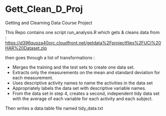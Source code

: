 # Gett_Clean_D_Proj
Getting and Clearning Data Course Project

This Repo contains one script run_analysis.R  which gets & cleans data from :
https://d396qusza40orc.cloudfront.net/getdata%2Fprojectfiles%2FUCI%20HAR%20Dataset.zip

then goes through a list of transformations :
  - Merges the training and the test sets to create one data set.
  - Extracts only the measurements on the mean and standard deviation for each measurement. 
  - Uses descriptive activity names to name the activities in the data set
  - Appropriately labels the data set with descriptive variable names. 
  - From the data set in step 4, creates a second, independent tidy data set with the average of each variable for each activity and each subject.

Then writes a data.table file named tidy_data.txt

